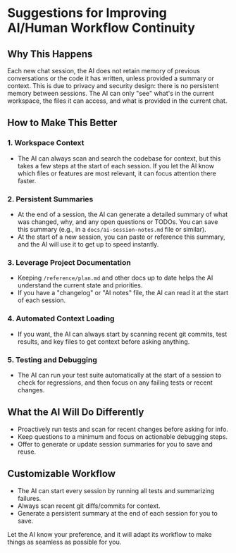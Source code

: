 # Suggestions for Improving AI/Human Workflow Continuity

## Why This Happens
Each new chat session, the AI does not retain memory of previous conversations or the code it has written, unless provided a summary or context. This is due to privacy and security design: there is no persistent memory between sessions. The AI can only "see" what's in the current workspace, the files it can access, and what is provided in the current chat.

## How to Make This Better

### 1. Workspace Context
- The AI can always scan and search the codebase for context, but this takes a few steps at the start of each session. If you let the AI know which files or features are most relevant, it can focus attention there faster.

### 2. Persistent Summaries
- At the end of a session, the AI can generate a detailed summary of what was changed, why, and any open questions or TODOs. You can save this summary (e.g., in a `docs/ai-session-notes.md` file or similar).
- At the start of a new session, you can paste or reference this summary, and the AI will use it to get up to speed instantly.

### 3. Leverage Project Documentation
- Keeping `/reference/plan.md` and other docs up to date helps the AI understand the current state and priorities.
- If you have a "changelog" or "AI notes" file, the AI can read it at the start of each session.

### 4. Automated Context Loading
- If you want, the AI can always start by scanning recent git commits, test results, and key files to get context before asking anything.

### 5. Testing and Debugging
- The AI can run your test suite automatically at the start of a session to check for regressions, and then focus on any failing tests or recent changes.

## What the AI Will Do Differently
- Proactively run tests and scan for recent changes before asking for info.
- Keep questions to a minimum and focus on actionable debugging steps.
- Offer to generate or update session summaries for you to save and reuse.

## Customizable Workflow
- The AI can start every session by running all tests and summarizing failures.
- Always scan recent git diffs/commits for context.
- Generate a persistent summary at the end of each session for you to save.

Let the AI know your preference, and it will adapt its workflow to make things as seamless as possible for you. 